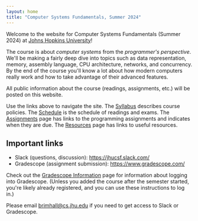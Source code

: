 ```yaml
---
layout: home
title: "Computer Systems Fundamentals, Summer 2024"
---
```


Welcome to the website for Computer Systems Fundamentals (Summer 2024)
at <a href="https://www.jhu.edu/">Johns Hopkins University</a>!

The course is about *computer systems* from the *programmer's
perspective*.  We'll be making a fairly deep dive into topics such
as data representation, memory, assembly language, CPU architecture,
networks, and concurrency.  By the end of the course you'll know a lot
about how modern computers really work and how to take advantage of
their advanced features.

All public information about the course (readings, assignments, etc.) will
be posted on this website.

Use the links above to navigate the site.  The [Syllabus](syllabus)
describes course policies. The [Schedule](schedule) is the schedule
of readings and exams.  The [Assignments](assignments) page has
links to the programming assignments and indicates when they are due.
The [Resources](resources) page has links to useful resources.

## Important links

* Slack (questions, discussion): <https://jhucsf.slack.com/>
* Gradescope (assignment submission): <https://www.gradescope.com/>

Check out the [Gradescope Information](gradescope) page
for information about logging into Gradescope. (Unless you added the
course after the semester started, you're likely already registered,
and you can use these instructions to log in.)

Please email <brimhall@cs.jhu.edu> if you need to get access to Slack or
Gradescope.